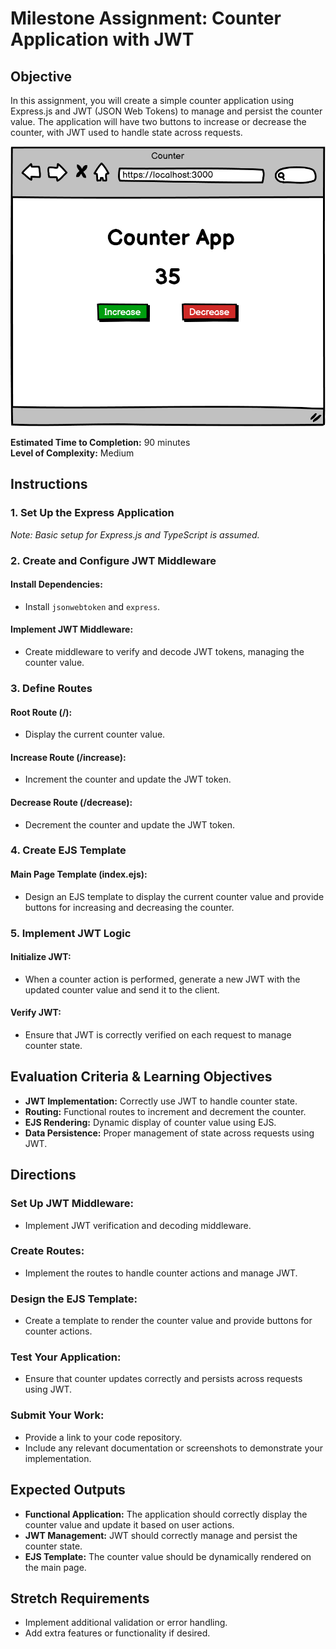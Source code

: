 # Milestone Assignment: Counter Application with JWT

## Objective
In this assignment, you will create a simple counter application using Express.js and JWT (JSON Web Tokens) to manage and persist the counter value. The application will have two buttons to increase or decrease the counter, with JWT used to handle state across requests.

![COUNTER](../10%20-%20Assets/Counter.png)

**Estimated Time to Completion:** 90 minutes  
**Level of Complexity:** Medium

## Instructions

### 1. Set Up the Express Application
*Note: Basic setup for Express.js and TypeScript is assumed.*

### 2. Create and Configure JWT Middleware

#### Install Dependencies:
- Install `jsonwebtoken` and `express`.

#### Implement JWT Middleware:
- Create middleware to verify and decode JWT tokens, managing the counter value.

### 3. Define Routes

#### Root Route (/):
- Display the current counter value.

#### Increase Route (/increase):
- Increment the counter and update the JWT token.

#### Decrease Route (/decrease):
- Decrement the counter and update the JWT token.

### 4. Create EJS Template

#### Main Page Template (index.ejs):
- Design an EJS template to display the current counter value and provide buttons for increasing and decreasing the counter.

### 5. Implement JWT Logic

#### Initialize JWT:
- When a counter action is performed, generate a new JWT with the updated counter value and send it to the client.

#### Verify JWT:
- Ensure that JWT is correctly verified on each request to manage counter state.

## Evaluation Criteria & Learning Objectives
- **JWT Implementation:** Correctly use JWT to handle counter state.
- **Routing:** Functional routes to increment and decrement the counter.
- **EJS Rendering:** Dynamic display of counter value using EJS.
- **Data Persistence:** Proper management of state across requests using JWT.

## Directions

### Set Up JWT Middleware:
- Implement JWT verification and decoding middleware.

### Create Routes:
- Implement the routes to handle counter actions and manage JWT.

### Design the EJS Template:
- Create a template to render the counter value and provide buttons for counter actions.

### Test Your Application:
- Ensure that counter updates correctly and persists across requests using JWT.

### Submit Your Work:
- Provide a link to your code repository.
- Include any relevant documentation or screenshots to demonstrate your implementation.

## Expected Outputs
- **Functional Application:** The application should correctly display the counter value and update it based on user actions.
- **JWT Management:** JWT should correctly manage and persist the counter state.
- **EJS Template:** The counter value should be dynamically rendered on the main page.

## Stretch Requirements
- Implement additional validation or error handling.
- Add extra features or functionality if desired.

